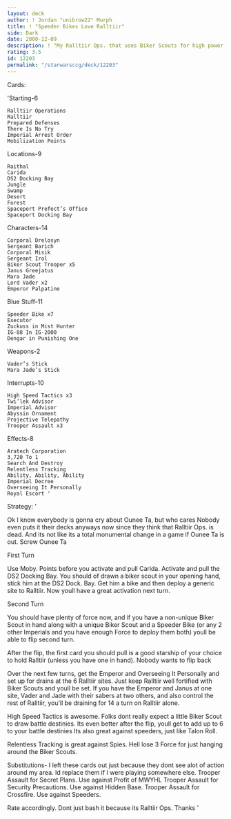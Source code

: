 ```yaml
---
layout: deck
author: ! Jordan "unibrow22" Murph
title: ! "Speeder Bikes Love Ralltiir"
side: Dark
date: 2000-12-09
description: ! "My Ralltiir Ops. that uses Biker Scouts for high power in battles, and to quickly set up drains with Overseeing it Personally."
rating: 3.5
id: 12203
permalink: "/starwarsccg/deck/12203"
---
```

Cards: 

'Starting-6

	Ralltiir Operations
	Ralltiir
	Prepared Defenses
	There Is No Try
	Imperial Arrest Order
	Mobilization Points

Locations-9

	Raithal
	Carida
	DS2 Docking Bay
	Jungle
	Swamp
	Desert
	Forest
	Spaceport Prefect’s Office
	Spaceport Docking Bay

Characters-14

	Corporal Drelosyn
	Sergeant Barich
	Corporal Misik
	Sergeant Irol
	Biker Scout Trooper x5
	Janus Greejatus
	Mara Jade
	Lord Vader x2
	Emperor Palpatine

Blue Stuff-11

	Speeder Bike x7
	Executor
	Zuckuss in Mist Hunter
	IG-88 In IG-2000
	Dengar in Punishing One

Weapons-2

	Vader’s Stick
	Mara Jade’s Stick

Interrupts-10

	High Speed Tactics x3
	Twi’lek Advisor
	Imperial Advisor
	Abyssin Ornament
	Projective Telepathy
	Trooper Assault x3

Effects-8

	Aratech Corporation
	3,720 To 1
	Search And Destroy
	Relentless Tracking
	Ability, Ability, Ability
	Imperial Decree
	Overseeing It Personally
	Royal Escort '

Strategy: '

Ok I know everybody is gonna cry about Ounee Ta, but who cares Nobody even puts it their decks anyways now since they think that Ralltiir Ops. is dead. And its not like its a total monumental change in a game if Ounee Ta is out. Screw Ounee Ta

First Turn

Use Moby. Points before you activate and pull Carida. Activate and pull the DS2 Docking Bay. You should of drawn a biker scout in your opening hand, stick him at the DS2 Dock. Bay. Get him a bike and then deploy a generic site to Ralltiir. Now youll have a great activation next turn.

Second Turn

You should have plenty of force now, and if you have a non-unique Biker Scout in hand along with a unique Biker Scout and a Speeder Bike (or any 2 other Imperials and you have enough Force to deploy them both) youll be able to flip second turn.

After the flip, the first card you should pull is a good starship of your choice to hold Ralltiir (unless you have one in hand). Nobody wants to flip back

Over the next few turns, get the Emperor and Overseeing It Personally and set up for drains at the 6 Ralltiir sites. Just keep Ralltiir well fortified with Biker Scouts and youll be set. If you have the Emperor and Janus at one site, Vader and Jade with their sabers at two others, and also control the rest of Ralltiir, you’ll be draining for 14 a turn on Ralltiir alone.

High Speed Tactics is awesome. Folks dont really expect a little Biker Scout to draw battle destinies. Its even better after the flip, youll get to add up to 6 to your battle destinies Its also great against speeders, just like Talon Roll.

Relentless Tracking is great against Spies. Hell lose 3 Force for just hanging around the Biker Scouts.

Substitutions- I left these cards out just because they dont see alot of action around my area. Id replace them if I were playing somewhere else.
	Trooper Assault for Secret Plans. Use against Profit of MWYHL
	Trooper Assault for Security Precautions. Use against Hidden Base.
	Trooper Assault for Crossfire. Use against Speeders.

Rate accordingly. Dont just bash it because its Ralltiir Ops. Thanks
'

